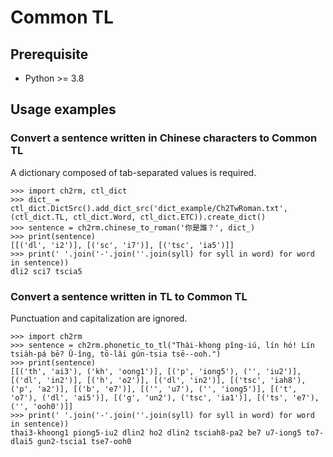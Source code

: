 # Common TL

## Prerequisite

- Python >= 3.8

## Usage examples

### Convert a sentence written in Chinese characters to Common TL

A dictionary composed of tab-separated values is required.

```python-repl
>>> import ch2rm, ctl_dict
>>> dict_ = ctl_dict.DictSrc().add_dict_src('dict_example/Ch2TwRoman.txt', (ctl_dict.TL, ctl_dict.Word, ctl_dict.ETC)).create_dict()
>>> sentence = ch2rm.chinese_to_roman('你是誰？', dict_)
>>> print(sentence)
[[('dl', 'i2')], [('sc', 'i7')], [('tsc', 'ia5')]]
>>> print(' '.join('-'.join(''.join(syll) for syll in word) for word in sentence))
dli2 sci7 tscia5
```

### Convert a sentence written in TL to Common TL

Punctuation and capitalization are ignored.

```python-repl
>>> import ch2rm
>>> sentence = ch2rm.phonetic_to_tl("Thài-khong pîng-iú, lín hó! Lín tsia̍h-pá bē? Ū-îng, tō-lâi gún-tsia tsē--ooh.")
>>> print(sentence)
[[('th', 'ai3'), ('kh', 'oong1')], [('p', 'iong5'), ('', 'iu2')], [('dl', 'in2')], [('h', 'o2')], [('dl', 'in2')], [('tsc', 'iah8'), ('p', 'a2')], [('b', 'e7')], [('', 'u7'), ('', 'iong5')], [('t', 'o7'), ('dl', 'ai5')], [('g', 'un2'), ('tsc', 'ia1')], [('ts', 'e7'), ('', 'ooh0')]]
>>> print(' '.join('-'.join(''.join(syll) for syll in word) for word in sentence))
thai3-khoong1 piong5-iu2 dlin2 ho2 dlin2 tsciah8-pa2 be7 u7-iong5 to7-dlai5 gun2-tscia1 tse7-ooh0
```
